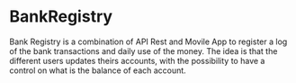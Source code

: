 # BankRegistry

Bank Registry is a combination of API Rest and Movile App to register a log of the bank transactions and daily use of the money. The idea is that the different users updates theirs accounts, with the possibility to have a control on what is the balance of each account.